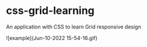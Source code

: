 # css-grid-learning
An application with CSS to learn Grid responsive design

![example](Jun-10-2022 15-54-16.gif)
